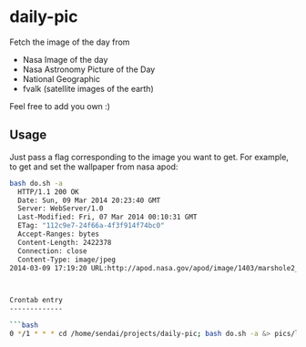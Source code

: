 daily-pic
=========

Fetch the image of the day from

* Nasa Image of the day
* Nasa Astronomy Picture of the Day
* National Geographic
* fvalk (satellite images of the earth)

Feel free to add you own :)

Usage
-----

Just pass a flag corresponding to the image you want to get.
For example, to get and set the wallpaper from nasa apod:

```bash
bash do.sh -a
  HTTP/1.1 200 OK
  Date: Sun, 09 Mar 2014 20:23:40 GMT
  Server: WebServer/1.0
  Last-Modified: Fri, 07 Mar 2014 00:10:31 GMT
  ETag: "112c9e7-24f66a-4f3f914f74bc0"
  Accept-Ranges: bytes
  Content-Length: 2422378
  Connection: close
  Content-Type: image/jpeg
2014-03-09 17:19:20 URL:http://apod.nasa.gov/apod/image/1403/marshole2_hirise_2560.jpg [2422378] -> "marshole2_hirise_2560.jpg" [1]



Crontab entry
-------------

```bash
0 */1 * * * cd /home/sendai/projects/daily-pic; bash do.sh -a &> pics/log.txt
